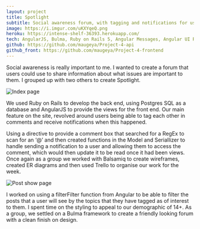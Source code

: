 ```yaml
---
layout: project
title: Spotlight
subtitle: Social awareness forum, with tagging and notifications for users.
image: https://i.imgur.com/uKXYqeQ.png
heroku: https://intense-shelf-36393.herokuapp.com/
tech: AngularJS, Bulma, Ruby on Rails 5, Angular Messages, Angular UI Router, Satellizer, Angular Sanitizer, Checklist Model
github: https://github.com/maugeya/Project-4-api
github_front: https://github.com/maugeya/Project-4-frontend
---
```


Social awareness is really important to me. I wanted to create a forum that users could use to share information about what issues are important to them. I grouped up with two others to create Spotlight.

![Index page](http://i.imgur.com/wGakiYQ.png "Index Page")

We used Ruby on Rails to develop the back end, using Postgres SQL as a database and AngularJS to provide the views for the front end. Our main feature on the site, revolved around users being able to tag each other in comments and receive notifications when this happened.

Using a directive to provide a comment box that searched for a RegEx to scan for an ‘@’ and then created functions in the Model and Seriallizer to handle sending a notification to a user and allowing them to access the comment, which would then update it to be read once it had been views. Once again as a group we worked with Balsamiq to create wireframes, created ER diagrams and then used Trello to organise our work for the week.

![Post show page](http://i.imgur.com/0JGwklb.png "Post show page")

I worked on using a filterFilter function from Angular to be able to filter the posts that a user will see by the topics that they have tagged as of interest to them. I spent time on the styling to appeal to our demographic of 14+. As a group, we settled on a Bulma framework to create a friendly looking forum with a clean finish on design.
